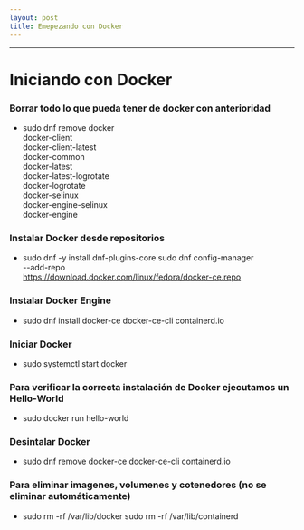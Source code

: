 ```yaml
---
layout: post
title: Emepezando con Docker
---
```

<!-- Asi se ponen las fotos en Mackdown
![foto_personal](https://raw.githubusercontent.com/matthy11/matthy11.github.io/master/images/foto1.jpg)
-->

***

# Iniciando con Docker

### Borrar todo lo que pueda tener de docker con anterioridad

-  sudo dnf remove docker \
                  docker-client \
                  docker-client-latest \
                  docker-common \
                  docker-latest \
                  docker-latest-logrotate \
                  docker-logrotate \
                  docker-selinux \
                  docker-engine-selinux \
                  docker-engine  



### Instalar Docker desde repositorios  

- sudo dnf -y install dnf-plugins-core
  sudo dnf config-manager \
    --add-repo \
  https://download.docker.com/linux/fedora/docker-ce.repo


### Instalar Docker Engine  

-  sudo dnf install docker-ce docker-ce-cli containerd.io


### Iniciar Docker  

- sudo systemctl start docker


### Para verificar la correcta instalación de Docker ejecutamos un Hello-World  

- sudo docker run hello-world


### Desintalar Docker  

- sudo dnf remove docker-ce docker-ce-cli containerd.io

### Para eliminar imagenes, volumenes y cotenedores (no se eliminar automáticamente)

- sudo rm -rf /var/lib/docker
  sudo rm -rf /var/lib/containerd

